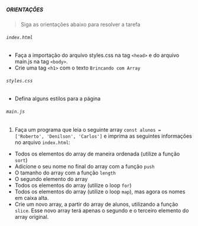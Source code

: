 ##### ORIENTAÇÔES
> Siga as orientações abaixo para resolver a tarefa

###### `index.html`
 - Faça a importação do arquivo styles.css na tag `<head>` e do arquivo main.js na tag `<body>`.
 - Crie uma tag `<h1>` com o texto `Brincando com Array`

###### `styles.css`
 - Defina alguns estilos para a página
 
###### `main.js`

1. Faça um programa que leia o seguinte array `const alunos = ['Roberto', 'Denilson', 'Carlos']` e imprima as seguintes informações no arquivo `index.html`:
  
- Todos os elementos do array de maneira ordenada (utilize a função `sort`) 
- Adicione o seu nome no final do array com a função `push`
- O tamanho do array com a função `length`
- O segundo elemento do array
- Todos os elementos do array (utilize o loop `for`)
- Todos os elementos do array (utilize o loop `map`), mas agora os nomes em caixa alta.
- Crie um novo array, a partir do array de alunos, utilizando a função `slice`. Esse novo array terá apenas o segundo e o terceiro elemento do array original.